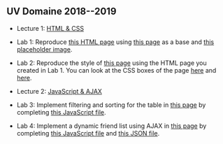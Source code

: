 ## UV Domaine 2018--2019

- Lecture 1: [HTML & CSS](slides/html-css)

- Lab 1: Reproduce [this HTML page](lab/ex1/target.png) using <a
  href="lab/ex1/index.html" download>this page</a> as a base and <a
  href="lab/ex1/placeholder.png" download>this placeholder image</a>.

- Lab 2: Reproduce the style of [this page](lab/ex2/target.png) using the HTML
  page you created in Lab 1.  You can look at the CSS boxes of the page
  [here](lab/ex2/target-boxes-1.png) and [here](lab/ex2/target-boxes-2.png).

- Lecture 2: [JavaScript & AJAX](slides/js-ajax)

- Lab 3: Implement filtering and sorting for the table in <a
  href="lab/ex3/index.html" download>this page</a> by completing <a
  href="lab/ex3/interface.js" download>this JavaScript file</a>.

- Lab 4: Implement a dynamic friend list using AJAX in <a
  href="lab/ex4/index.html" download>this page</a> by completing <a
  href="lab/ex4/interface.js" download>this JavaScript file</a> and <a
  href="lab/ex4/friends.json" download>this JSON file</a>.
